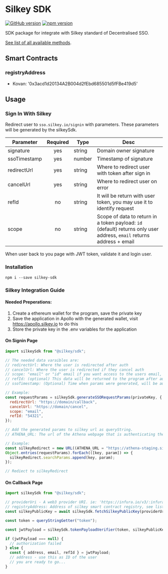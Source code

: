 # Silkey SDK

[![GitHub version](https://badge.fury.io/gh/Silkey-Team%2Fsilkey-sdk.svg)](https://badge.fury.io/gh/Silkey-Team%2Fsilkey-sdk)
[![npm version](https://badge.fury.io/js/silkey-sdk.svg)](//npmjs.com/package/silkey-sdk)

SDK package for integrate with Silkey standard of Decentralised SSO.

[See list of all available methods](./DOCS.md).

## Smart Contracts

### registryAddress

- Kovan: '0x3acd1d20134A2B004d2fEbd685501d5fFBe419d5'

## Usage

### Sign In With Silkey

Redirect user to `sso.silkey.io/signin` with parameters. These parameters will be generated by the silkeySdk.

| Parameter    | Required | Type   | Desc                                                                                                                  |
| ------------ | :------: | ------ | --------------------------------------------------------------------------------------------------------------------- |
| signature    |   yes    | string | Domain owner signature                                                                                                |
| ssoTimestamp |   yes    | number | Timestamp of signature                                                                                                |
| redirectUrl  |   yes    | string | Where to redirect user with token after sign in                                                                       |
| cancelUrl    |   yes    | string | Where to redirect user on error                                                                                       |
| refId        |    no    | string | It will be return with user token, you may use it to identify request                                                 |
| scope        |    no    | string | Scope of data to return in a token payload: `id` (default) returns only user address, `email` returns address + email |

When user back to you page with JWT token, validate it and login user.

### Installation

```
npm i --save silkey-sdk
```

### Silkey Integration Guide

#### Needed Preperations:

1.  Create a ethereum wallet for the program, save the private key
2.  Save the application in Apollo with the generated wallet, visit https://apollo.silkey.io to do this
3.  Store the private key in the .env variables for the application

#### On Signin Page

```javascript
import silkeySdk from "@silkey/sdk";

// The needed data varaibles are:
// redirectUrl: Where the user is redirected after auth
// cancelUrl: Where the user is redirected if they cancel auth
// scope: "email" or "id" email if you want access to the users email, otherwise id
// refId: (optional) This data will be returned to the program after authentication, and can be used to track previous actions before signup
// ssoTimestamp: (Optional) Time when params were generated, will be automatically generated if not present

// Example:
const requestParams = silkeySdk.generateSSORequestParams(privateKey, {
  redirectUrl: "https://domain/callback",
  cancelUrl: "https://domain/cancel",
  scope: "email",
  refId: "54321",
});

// Add the generated params to silkey url as queryString.
// ATHENA_URL: The url of the Athena webpage that is authenticating the user

// Example:
const silkeyRedirect = new URL((ATHENA_URL = "https://athena-staging.silkey.io"));
Object.entries(requestParams).forEach(([key, param]) => {
  silkeyRedirect.searchParams.append(key, param);
});

// Rediect to silkeyRedirect
```

#### On Callback Page

```javascript
import silkeySdk from "@silkey/sdk";

// providerUri - A web3 provider URI. ie: 'https://infura.io/v3/:infuraId' register to infura.io to get infuraId
// registryAddress: Address of silkey smart contract registry, see list of addresses in the registryAddress section of README.md
const silkeyPublicKey = await silkeySdk.fetchSilkeyPublicKey(providerUri, registryAddress);

const token = queryStringGetter("token");

const jwtPayload = silkeySdk.tokenPayloadVerifier(token, silkeyPublicKey);

if (jwtPayload === null) {
  // authorization failed
} else {
  const { address, email, refId } = jwtPayload;
  // address - use this as ID of the user
  // you are ready to go...
}
```
